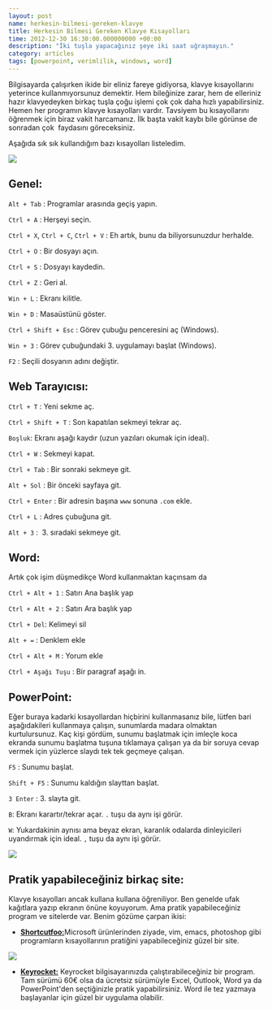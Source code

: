 ```yaml
--- 
layout: post 
name: herkesin-bilmesi-gereken-klavye 
title: Herkesin Bilmesi Gereken Klavye Kısayolları 
time: 2012-12-30 16:30:00.000000000 +00:00
description: "İki tuşla yapacağınız şeye iki saat uğraşmayın."
category: articles
tags: [powerpoint, verimlilik, windows, word]
---
```



Bilgisayarda çalışırken ikide bir eliniz fareye gidiyorsa, klavye kısayollarını yeterince kullanmıyorsunuz demektir. Hem bileğinize zarar, hem de elleriniz hazır klavyedeyken birkaç tuşla çoğu işlemi çok çok daha hızlı yapabilirsiniz.
Hemen her programın klavye kısayolları vardır. Tavsiyem bu kısayollarını öğrenmek için biraz vakit harcamanız. İlk başta vakit kaybı bile görünse de sonradan çok  faydasını göreceksiniz.

Aşağıda sık sık kullandığım bazı kısayolları listeledim.

[![]({{site.url}}/images/kisayollar.png)]({{site.url}}/images/kisayollar.png)

Genel:
------

`Alt + Tab` : Programlar arasında geçiş yapın.

`Ctrl + A` : Herşeyi seçin.

`Ctrl + X`, `Ctrl + C`, `Ctrl + V` : Eh artık, bunu da biliyorsunuzdur herhalde.

`Ctrl + O` : Bir dosyayı açın.

`Ctrl + S` : Dosyayı kaydedin.

`Ctrl + Z` : Geri al.

`Win + L` : Ekranı kilitle.

`Win + D` : Masaüstünü göster.

`Ctrl + Shift + Esc` : Görev çubuğu penceresini aç (Windows).

`Win + 3` : Görev çubuğundaki 3. uygulamayı başlat (Windows).

`F2` : Seçili dosyanın adını değiştir.

Web Tarayıcısı:
---------------

`Ctrl + T` : Yeni sekme aç.

`Ctrl + Shift + T` : Son kapatılan sekmeyi tekrar aç.

`Boşluk`: Ekranı aşağı kaydır (uzun yazıları okumak için ideal).

`Ctrl + W` : Sekmeyi kapat.

`Ctrl + Tab` : Bir sonraki sekmeye git.

`Alt + Sol` : Bir önceki sayfaya git.

`Ctrl + Enter` : Bir adresin başına `www` sonuna `.com` ekle.

`Ctrl + L` : Adres çubuğuna git.

`Alt + 3` :  3. sıradaki sekmeye git.

Word:
-----

Artık çok işim düşmedikçe Word kullanmaktan kaçınsam da

`Ctrl + Alt + 1` : Satırı Ana başlık yap

`Ctrl + Alt + 2` : Satırı Ara başlık yap

`Ctrl + Del`: Kelimeyi sil

`Alt + =` : Denklem ekle

`Ctrl + Alt + M` : Yorum ekle

`Ctrl + Aşağı Tuşu` : Bir paragraf aşağı in.

PowerPoint:
-----------

Eğer buraya kadarki kısayollardan hiçbirini kullanmasanız bile, lütfen bari aşağıdakileri kullanmaya çalışın, sunumlarda madara olmaktan kurtulursunuz. Kaç kişi gördüm, sunumu başlatmak için imleçle koca ekranda sunumu başlatma tuşuna tıklamaya çalışan ya da bir soruya cevap vermek için yüzlerce slaydı tek tek geçmeye çalışan.

`F5` : Sunumu başlat.

`Shift + F5` : Sunumu kaldığın slayttan başlat.

`3 Enter` : 3. slayta git.

`B`: Ekranı karartır/tekrar açar. `.` tuşu da aynı işi görür.

`W`: Yukardakinin aynısı ama beyaz ekran, karanlık odalarda dinleyicileri uyandırmak için ideal. `,` tuşu da aynı işi görür.

[![]({{site.url}}/images/startpresentationfromcurrentslideinpowerpoint.png)]({{site.url}}/images/startpresentationfromcurrentslideinpowerpoint.png)

## Pratik yapabileceğiniz birkaç site:

Klavye kısayolları ancak kullana kullana öğreniliyor. Ben genelde ufak kağıtlara yazıp ekranın önüne koyuyorum. Ama pratik yapabileceğiniz program ve sitelerde var. Benim gözüme çarpan ikisi:

-   [**Shortcutfoo:**](https://www.shortcutfoo.com/)Microsoft ürünlerinden ziyade, vim, emacs, photoshop gibi programların kısayollarının pratiğini yapabileceğiniz güzel bir site. 

[![]({{site.url}}/images/shortcutfoo.png)]({{site.url}}/images/shortcutfoo.png)

-   **[Keyrocket:](http://www.veodin.com/keyrocket/)** Keyrocket bilgisayarınızda çalıştırabileceğiniz bir program. Tam sürümü 60€ olsa da ücretsiz sürümüyle Excel, Outlook, Word ya da PowerPoint'den seçtiğinizle pratik yapabilirsiniz. Word ile tez yazmaya başlayanlar için güzel bir uygulama olabilir.

